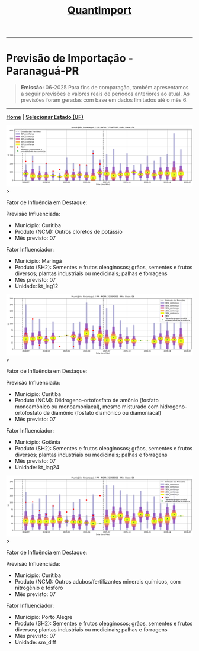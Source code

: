 <header>
    <h1><a href="https://quantimportbrazil.github.io/Sobre/">QuantImport</a></h1>
</header>

---

# Previsão de Importação - Paranaguá-PR

> **Emissão:** 06-2025
> Para fins de comparação, também apresentamos a seguir previsões e valores reais de períodos anteriores ao atual.
> As previsões foram geradas com base em dados limitados até o mês 6.

---

**[Home](https://quantimportbrazil.github.io/Sobre/)** | **[Selecionar Estado (UF)](https://quantimportbrazil.github.io/Unidades_Federativas/)**


![Gráfico de Previsão](31042090.png)> 

Fator de Influência em Destaque:

Previsão Influenciada:
- Município: Curitiba
- Produto (NCM): Outros cloretos de potássio 
- Mês previsto: 07

Fator Influenciador:
- Município: Maringá
- Produto (SH2): Sementes e frutos oleaginosos; grãos, sementes e frutos diversos; plantas industriais ou medicinais; palhas e forragens
- Mês previsto: 07
- Unidade: kt_lag12







![Gráfico de Previsão](31054000.png)> 

Fator de Influência em Destaque:

Previsão Influenciada:
- Município: Curitiba
- Produto (NCM): Diidrogeno-ortofosfato de amônio (fosfato monoamônico ou monoamoniacal), mesmo misturado com hidrogeno-ortofosfato de diamônio (fosfato diamônico ou diamoniacal) 
- Mês previsto: 07

Fator Influenciador:
- Município: Goiânia
- Produto (SH2): Sementes e frutos oleaginosos; grãos, sementes e frutos diversos; plantas industriais ou medicinais; palhas e forragens
- Mês previsto: 07
- Unidade: kt_lag24







![Gráfico de Previsão](31055900.png)> 

Fator de Influência em Destaque:

Previsão Influenciada:
- Município: Curitiba
- Produto (NCM): Outros adubos/fertilizantes minerais químicos, com nitrogênio e fósforo 
- Mês previsto: 07

Fator Influenciador:
- Município: Porto Alegre
- Produto (SH2): Sementes e frutos oleaginosos; grãos, sementes e frutos diversos; plantas industriais ou medicinais; palhas e forragens
- Mês previsto: 07
- Unidade: sm_diff





